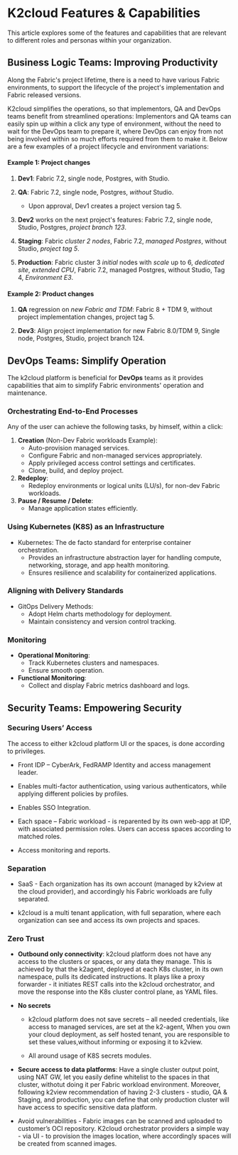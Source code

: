 # K2cloud Features & Capabilities

This article explores some of the features and capabilities that are relevant to different roles and personas within your organization.

## Business Logic Teams: Improving Productivity

Along the Fabric's project lifetime, there is a need to have various Fabric environments, to support the lifecycle of the project's implementation and Fabric released versions. 

K2cloud simplifies the operations, so that implementors, QA and DevOps teams benefit from streamlined operations: Implementors and QA teams can easily spin up within a click any type of environment, without the need to wait for the DevOps team to prepare it, where DevOps can enjoy from not being involved within so much efforts required from them to make it. 
Below are a few examples of a project lifecycle and environment variations:

#### Example 1: Project changes

1. **Dev1**: Fabric 7.2, single node, Postgres, with Studio. 

1. **QA**: Fabric 7.2, single node, Postgres, *without* Studio. 
   - Upon approval, Dev1 creates a project version tag 5.
2. **Dev2** works on the next project's features: Fabric 7.2, single node, Studio, Postgres, *project branch 123*.
3. **Staging**: Fabric *cluster 2 nodes*, Fabric 7.2, *managed Postgres*, without Studio, *project tag 5*.
4. **Production**: Fabric cluster 3 *initial* nodes with *scale* up to 6, *dedicated site*, *extended CPU*, Fabric 7.2, managed Postgres, without Studio, Tag 4, *Environment E3*.

#### Example 2: Product changes

1. **QA** regression on *new Fabric* *and TDM*: Fabric 8 + TDM 9, without project implementation changes, project tag 5.

2. **Dev3**: Align project implementation for new Fabric 8.0/TDM 9, Single node, Postgres, Studio, project branch 124.

   

## DevOps Teams: Simplify Operation

The k2cloud platform is beneficial for **DevOps** teams as it provides capabilities that aim to simplify Fabric environments' operation and maintenance. 

### Orchestrating End-to-End Processes

Any of the user can achieve the following tasks, by himself, within a click:

1. **Creation** (Non-Dev Fabric workloads Example):
   - Auto-provision managed services.
   - Configure Fabric and non-managed services appropriately.
   - Apply privileged access control settings and certificates.
   - Clone, build, and deploy project.
2. **Redeploy**:
   - Redeploy environments or logical units (LU/s), for non-dev Fabric workloads.
3. **Pause / Resume / Delete**:
   - Manage application states efficiently.

### Using Kubernetes (K8S) as an Infrastructure

- Kubernetes: The de facto standard for enterprise container orchestration.
  - Provides an infrastructure abstraction layer for handling compute, networking, storage, and app health monitoring.
  - Ensures resilience and scalability for containerized applications.

### Aligning with Delivery Standards

- GitOps Delivery Methods:
  - Adopt Helm charts methodology for deployment.
  - Maintain consistency and version control tracking.

### Monitoring

- **Operational Monitoring**:
  - Track Kubernetes clusters and namespaces.
  - Ensure smooth operation.
- **Functional Monitoring**:
  - Collect and display Fabric metrics dashboard and logs.



## Security Teams: Empowering Security

### Securing Users’ Access

The access to either k2cloud platform UI or the spaces, is done according to privileges.

* Front IDP – CyberArk, FedRAMP Identity and access management leader.

* Enables multi-factor authentication, using various authenticators, while applying different policies by profiles. 

* Enables SSO Integration.

* Each space – Fabric workload - is reparented by its own web-app at IDP, with associated permission roles. Users can access spaces according to matched roles.

* Access monitoring and reports.

### Separation

* SaaS - Each organization has its own account (managed by k2view at the cloud provider), and accordingly his Fabric workloads are fully separated.

* k2cloud is a multi tenant application, with full separation, where each organization can see and access its own projects and spaces.

### Zero Trust

* **Outbound only connectivity**: k2cloud platform does not have any access to the clusters or spaces, or any data they manage. This is achieved by that the k2agent, deployed at each K8s cluster, in its own namespace, pulls its dedicated instructions. It plays like a proxy forwarder - it initiates REST calls into the k2cloud orchestrator, and move the response into the K8s cluster control plane, as YAML files.

* **No secrets**

  * k2cloud platform does not save secrets – all needed credentials, like access to managed services, are set at the k2-agent, When you own your cloud deployment, as self hosted tenant, you are responsible to set these values,without informing or exposing it to k2view.

  * All around usage of K8S secrets modules.

* **Secure access to data platforms**: Have a single cluster output point, using NAT GW, let you easily define whitelist to the spaces in that cluster, withotut doing it per Fabric workload environment. Moreover, following k2view recommendation of having 2-3 clusters - studio, QA & Staging, and production, you can define that only production cluster will have access to specific sensitive data platform.

* Avoid vulnerabilities - Fabric images can be scanned and uploaded to customer’s OCI repository. K2cloud orchestrator providers a simple way - via UI - to provision the images location, where accordingly spaces will be created from scanned images.







​              
